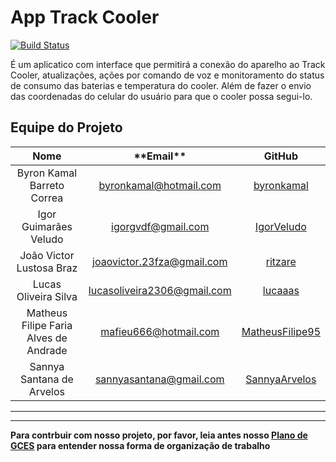# App Track Cooler

[![Build Status](https://travis-ci.com/track-cooler/app_track_cooler.svg?branch=devel)](https://travis-ci.com/track-cooler/app_track_cooler)

É um aplicatico com interface que permitirá a conexão do aparelho ao Track Cooler, atualizações, ações por comando de voz e monitoramento do status de consumo das baterias e temperatura do cooler. Além de fazer o envio das coordenadas do celular do usuário para que o cooler possa segui-lo.

## Equipe do Projeto

|               **Nome**                |       \***\*Email\*\***       |                      **GitHub**                       |
| :-----------------------------------: | :---------------------------: | :---------------------------------------------------: |
|      Byron Kamal Barreto Correa       |   <byronkamal@hotmail.com>    |      [byronkamal](https://github.com/byronkamal)      |
|         Igor Guimarães Veludo         |     <igorgvdf@gmail.com>      |      [IgorVeludo](https://github.com/IgorVeludo)      |
|       João Victor Lustosa Braz        | <joaovictor.23fza@gmail.com>  |         [ritzare](https://github.com/ritzare)         |
|         Lucas Oliveira Silva          | <lucasoliveira2306@gmail.com> |         [lucaaas](https://github.com/lucaaas)         |
| Matheus Filipe Faria Alves de Andrade |    <mafieu666@hotmail.com>    | [MatheusFilipe95](https://github.com/MatheusFilipe95) |
|       Sannya Santana de Arvelos       |   <sannyasantana@gmail.com>   |   [SannyaArvelos](https://github.com/SannyaArvelos)   |

---

---

**Para contrbuir com nosso projeto, por favor, leia antes nosso [Plano de GCES](./.github/plano_GCS.pdf) para entender nossa forma de organização de trabalho**

